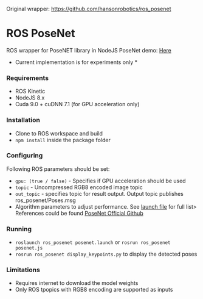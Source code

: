 Original wrapper: https://github.com/hansonrobotics/ros_posenet

# ROS PoseNet
ROS wrapper for PoseNET library in NodeJS
PoseNet demo: [Here](https://storage.googleapis.com/tfjs-models/demos/posenet/camera.html)

* Current implementation is for experiments only *

### Requirements
  * ROS Kinetic
  * NodeJS 8.x 
  * Cuda 9.0 + cuDNN 7.1 (for GPU acceleration only)
  
### Installation
  *  Clone to ROS workspace and build
  * `npm install` inside the package folder
  
### Configuring

Following ROS parameters should be set:
  * `gpu: (true / false)` - Specifies if GPU acceleration should be used
  * `topic` - Uncompressed RGB8 encoded image topic
  * `out_topic` -  specifies topic for result output. Output topic publishes ros_posenet/Poses.msg
  *  Algorithm parameters to adjust performance. See [launch file](launch/posenet.launch) for full list> References could be found [PoseNet Official Github](https://github.com/tensorflow/tfjs-models/tree/master/posenet#inputs-2)
  
### Running
  * `roslaunch ros_posenet posenet.launch` or `rosrun ros_posenet posenet.js`
  * `rosrun ros_posenet display_keypoints.py` to display the detected poses
  
### Limitations
 * Requires internet to download the model weights
 * Only ROS tpopics with RGB8 encoding are supported as inputs
